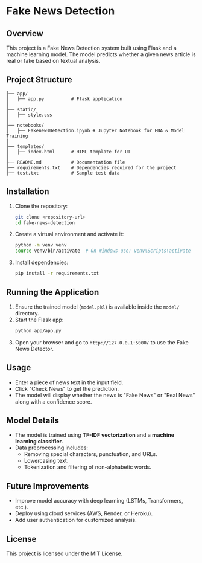 # Fake News Detection

## Overview
This project is a Fake News Detection system built using Flask and a machine learning model. The model predicts whether a given news article is real or fake based on textual analysis.

## Project Structure
```
├── app/
│   ├── app.py          # Flask application
│
├── static/
│   ├── style.css  
│
├── notebooks/
│   ├── FakenewsDetection.ipynb # Jupyter Notebook for EDA & Model Training
│
├── templates/
│   ├── index.html      # HTML template for UI
│
├── README.md           # Documentation file
├── requirements.txt    # Dependencies required for the project
├── test.txt            # Sample test data
```

## Installation
1. Clone the repository:
   ```sh
   git clone <repository-url>
   cd fake-news-detection
   ```
2. Create a virtual environment and activate it:
   ```sh
   python -m venv venv
   source venv/bin/activate  # On Windows use: venv\Scripts\activate
   ```
3. Install dependencies:
   ```sh
   pip install -r requirements.txt
   ```

## Running the Application
1. Ensure the trained model (`model.pkl`) is available inside the `model/` directory.
2. Start the Flask app:
   ```sh
   python app/app.py
   ```
3. Open your browser and go to `http://127.0.0.1:5000/` to use the Fake News Detector.

## Usage
- Enter a piece of news text in the input field.
- Click "Check News" to get the prediction.
- The model will display whether the news is "Fake News" or "Real News" along with a confidence score.

## Model Details
- The model is trained using **TF-IDF vectorization** and a **machine learning classifier**.
- Data preprocessing includes:
  - Removing special characters, punctuation, and URLs.
  - Lowercasing text.
  - Tokenization and filtering of non-alphabetic words.

## Future Improvements
- Improve model accuracy with deep learning (LSTMs, Transformers, etc.).
- Deploy using cloud services (AWS, Render, or Heroku).
- Add user authentication for customized analysis.

## License
This project is licensed under the MIT License.